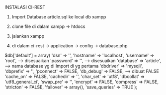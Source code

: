 INSTALASI CI-REST

1. Import Database article.sql ke local db xampp

2. clone file di dalam xampp -> htdocs

3. jalankan xampp

4. di dalam ci-rest -> application -> config -> database.php

$db['default'] = array(
	'dsn'	=> '',
	'hostname' => 'localhost',
	'username' => 'root', --> disesuaikan
	'password' => '', --> disesuaikan
	'database' => 'article', --> nama database yg di Import di yg pertama
	'dbdriver' => 'mysqli',
	'dbprefix' => '',
	'pconnect' => FALSE, 
	'db_debug' => FALSE, --> dibuat FALSE
	'cache_on' => FALSE,
	'cachedir' => '',
	'char_set' => 'utf8',
	'dbcollat' => 'utf8_general_ci',
	'swap_pre' => '',
	'encrypt' => FALSE,
	'compress' => FALSE,
	'stricton' => FALSE,
	'failover' => array(),
	'save_queries' => TRUE
);

 


